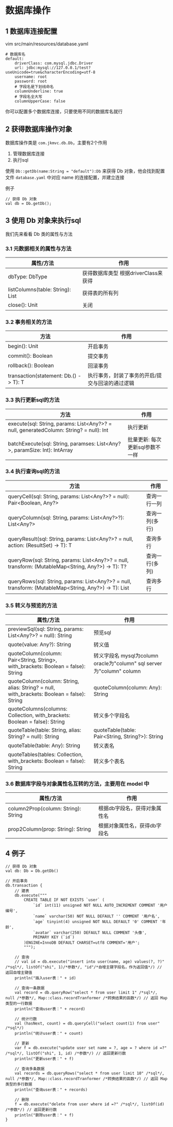# 数据库操作

## 1 数据库连接配置

vim src/main/resources/database.yaml

```
# 数据库名
default:
    driverClass: com.mysql.jdbc.Driver
    url: jdbc:mysql://127.0.0.1/test?useUnicode=true&characterEncoding=utf-8
    username: root
    password: root
    # 字段名是下划线命名
    columnUnderline: true
    # 字段名全大写
    columnUpperCase: false
```

你可以配置多个数据库连接，只要使用不同的数据库名就行


## 2 获得数据库操作对象

数据库操作类是 `com.jkmvc.db.Db`，主要有2个作用
1. 管理数据库连接
2. 执行sql

使用 `Db::getDb(name:String = "default"):Db` 来获得 Db 对象，他会找到配置文件 `database.yaml` 中对应 name 的连接配置，并建立连接

例子

```
// 获得 Db 对象
val db = Db.getDb();
```

## 3 使用 Db 对象来执行sql

我们先来看看 Db 类的属性与方法

### 3.1 元数据相关的属性与方法
属性/方法 | 作用
--- | ---
dbType: DbType | 获得数据库类型 根据driverClass来获得
listColumns(table: String): List<String> | 获得表的所有列
close(): Unit | 关闭

### 3.2 事务相关的方法
方法 | 作用
--- | ---
begin(): Unit | 开启事务
commit(): Boolean | 提交事务
rollback(): Boolean | 回滚事务
transaction(statement: Db.() -> T): T | 执行事务，封装了事务的开启/提交与回滚的通过逻辑

### 3.3 执行更新sql的方法
方法 | 作用
--- | ---
execute(sql: String, params: List<Any?>? = null, generatedColumn: String? = null): Int | 执行更新
batchExecute(sql: String, paramses: List<Any?>, paramSize: Int): IntArray | 批量更新: 每次更新sql参数不一样

### 3.4 执行查询sql的方法
方法 | 作用
--- | ---
queryCell(sql: String, params: List<Any?>? = null): Pair<Boolean, Any?> | 查询一行一列
queryColumn(sql: String, params: List<Any?>?): List<Any?> | 查询一列(多行)
queryResult(sql: String, params: List<Any?>? = null, action: (ResultSet) -> T): T | 查询多行
queryRow(sql: String, params: List<Any?>? = null, transform: (MutableMap<String, Any?>) -> T): T? | 查询一行(多列)
queryRows(sql: String, params: List<Any?>? = null, transform: (MutableMap<String, Any?>) -> T): List<T> | 查询多行

### 3.5 转义与预览的方法
属性/方法 | 作用
--- | ---
previewSql(sql: String, params: List<Any?>? = null): String | 预览sql
quote(value: Any?): String | 转义值
quoteColumn(column: Pair<String, String>, with_brackets: Boolean = false): String | 转义字段名 mysql为column oracle为"column" sql server为"column" column
quoteColumn(column: String, alias: String? = null, with_brackets: Boolean = false): String | quoteColumn(column: Any): String | 转义字段名
quoteColumns(columns: Collection<Any>, with_brackets: Boolean = false): String | 转义多个字段名
quoteTable(table: String, alias: String? = null): String | quoteTable(table: Pair<String, String?>): String | 转义表名 mysql为table oracle为"table" sql server为"table" table
quoteTable(table: Any): String | 转义表名
quoteTables(tables: Collection<Any>, with_brackets: Boolean = false): String | 转义多个表名

### 3.6 数据库字段与对象属性名互转的方法，主要用在 model 中
属性/方法 | 作用
--- | ---
column2Prop(column: String): String | 根据db字段名，获得对象属性名
prop2Column(prop: String): String | 根据对象属性名，获得db字段名

## 4 例子

```
// 获得 Db 对象
val db: Db = Db.getDb()

// 开启事务
db.transaction {
    // 建表
    db.execute("""
        CREATE TABLE IF NOT EXISTS `user` (
            `id` int(11) unsigned NOT NULL AUTO_INCREMENT COMMENT '用户编号',
            `name` varchar(50) NOT NULL DEFAULT '' COMMENT '用户名',
            `age` tinyint(4) unsigned NOT NULL DEFAULT '0' COMMENT '年龄',
            `avatar` varchar(250) DEFAULT NULL COMMENT '头像',
            PRIMARY KEY (`id`)
        )ENGINE=InnoDB DEFAULT CHARSET=utf8 COMMENT='用户';
        """);

    // 查询
    // val id = db.execute("insert into user(name, age) values(?, ?)" /*sql*/, listOf("shi", 1)/*参数*/, "id"/*自增主键字段名，作为返回值*/) // 返回自增主键值
    println("插入user表：" + id)

    // 查询一条数据
    val record = db.queryRow("select * from user limit 1" /*sql*/, null /*参数*/, Map::class.recordTranformer /*转换结果的函数*/) // 返回 Map 类型的一行数据
    println("查询user表：" + record)

    // 统计行数
    val (hasNext, count) = db.queryCell("select count(1) from user" /*sql*/)
    println("统计user表：" + count)

    // 更新
    var f = db.execute("update user set name = ?, age = ? where id =?" /*sql*/, listOf("shi", 1, id) /*参数*/) // 返回更新行数
    println("更新user表：" + f)

    // 查询多条数据
    val records = db.queryRows("select * from user limit 10" /*sql*/, null /*参数*/, Map::class.recordTranformer /*转换结果的函数*/) // 返回 Map 类型的多行数据
    println("查询user表：" + records)

    // 删除 
    f = db.execute("delete from user where id =?" /*sql*/, listOf(id) /*参数*/) // 返回更新行数
    println("删除user表：" + f)
}
```